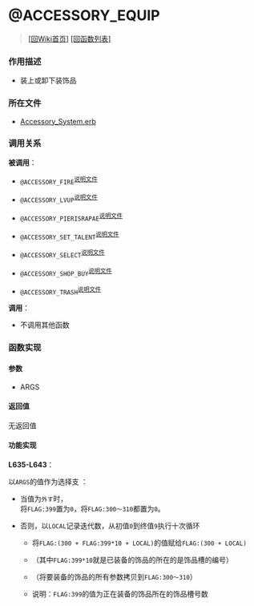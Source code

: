 ﻿# @ACCESSORY_EQUIP

> [\[回Wiki首页\]](/Wiki) [\[回函数列表\]](/Wiki/erasqn_wiki/function/README.md)

### 作用描述

+ 装上或卸下装饰品

### 所在文件

+ [Accessory_System.erb](/ERB/SHOP/Accessory_System.erb#L633-L643)

### 调用关系

**被调用**：

+ `@ACCESSORY_FIRE`<sup>[说明文件](/Wiki/erasqn_wiki/function/a/accessory_fire.md)</sup>

+ `@ACCESSORY_LVUP`<sup>[说明文件](/Wiki/erasqn_wiki/function/a/accessory_lvup.md)</sup>

+ `@ACCESSORY_PIERISRAPAE`<sup>[说明文件](/Wiki/erasqn_wiki/function/a/accessory_pierisrapae.md)</sup>

+ `@ACCESSORY_SET_TALENT`<sup>[说明文件](/Wiki/erasqn_wiki/function/a/accessory_set_talent.md)</sup>

+ `@ACCESSORY_SELECT`<sup>[说明文件](/Wiki/erasqn_wiki/function/a/accessory_select.md)</sup>

+ `@ACCESSORY_SHOP_BUY`<sup>[说明文件](/Wiki/erasqn_wiki/function/a/accessory_shop_buy.md)</sup>

+ `@ACCESSORY_TRASH`<sup>[说明文件](/Wiki/erasqn_wiki/function/a/accessory_trash.md)</sup>

**调用**：

+ 不调用其他函数

### 函数实现

#### 参数

+ ARGS

#### 返回值

无返回值

#### 功能实现

**L635-L643**：

以`ARGS`的值作为选择支 ：

  + 当值为`外す`时，<br/>将`FLAG:399`置为`0`，将`FLAG:300～310`都置为`0`。

  + 否则，以`LOCAL`记录迭代数，从初值`0`到终值`9`执行十次循环

    + 将`FLAG:(300 + FLAG:399*10 + LOCAL)`的值赋给`FLAG:(300 + LOCAL)`

    + （其中`FLAG:399*10`就是已装备的饰品的所在的是饰品槽的编号）

    + （将要装备的饰品的所有参数拷贝到`FLAG:300～310`）

    + 说明：`FLAG:399`的值为正在装备的饰品所在的饰品槽号数
